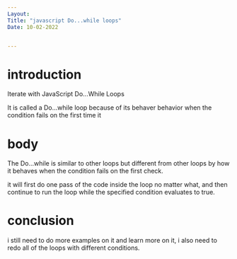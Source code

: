 ```yaml
---
Layout:
Title: "javascript Do...while loops"
Date: 10-02-2022


---
```


# introduction
Iterate with JavaScript Do...While Loops

It is called a Do...while loop because of its behaver behavior
when the condition fails on the first time it

# body

The Do...while is similar to other loops but different from other loops by how it behaves when the condition fails on the first check.

 it will first do one pass of the code inside the loop no matter what, and then continue to run the loop while the specified condition evaluates to true.

# conclusion
i still need to do more examples on it and learn more on it, i also need to redo all of the loops with different conditions.
